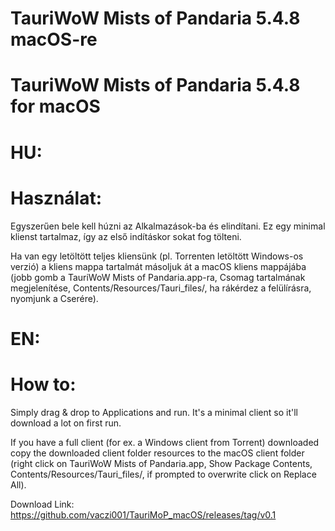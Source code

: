 # TauriWoW Mists of Pandaria 5.4.8 macOS-re
# TauriWoW Mists of Pandaria 5.4.8 for macOS

# HU:
# Használat:
Egyszerűen bele kell húzni az Alkalmazások-ba és elindítani.
Ez egy minimal klienst tartalmaz, így az első indításkor sokat fog tölteni.

Ha van egy letöltött teljes kliensünk (pl. Torrenten letöltött Windows-os verzió) a kliens mappa tartalmát másoljuk át a macOS kliens mappájába (jobb gomb a TauriWoW Mists of Pandaria.app-ra, Csomag tartalmának megjelenítése, Contents/Resources/Tauri_files/, ha rákérdez a felülírásra, nyomjunk a Cserére).

# EN:
# How to:
Simply drag & drop to Applications and run.
It's a minimal client so it'll download a lot on first run.

If you have a full client (for ex. a Windows client from Torrent) downloaded copy the downloaded client folder resources to the macOS client folder (right click on TauriWoW Mists of Pandaria.app, Show Package Contents, Contents/Resources/Tauri_files/, if prompted to overwrite click on Replace All).

Download Link: https://github.com/vaczi001/TauriMoP_macOS/releases/tag/v0.1
